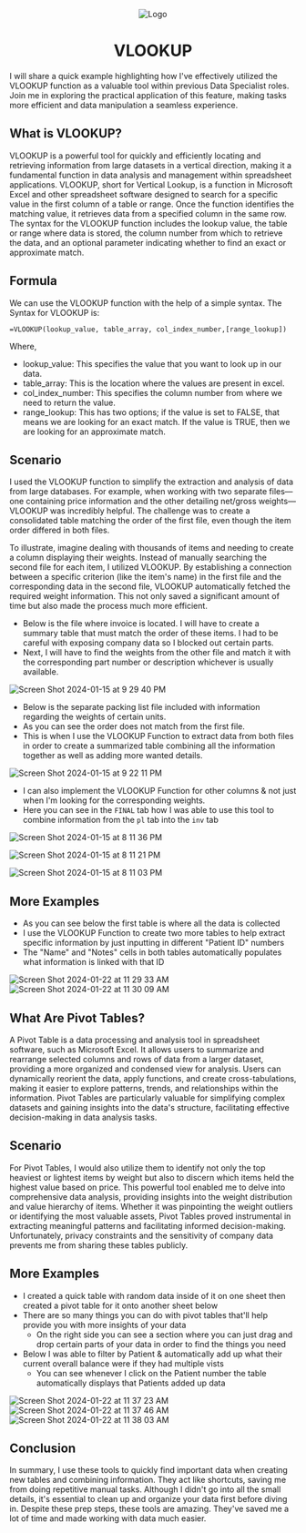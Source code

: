 <p align="center">
<img src="https://i.imgur.com/oyzKMtJ.png" alt="Logo"/>
</p>

<h1 align="center">VLOOKUP</h1>

I will share a quick example highlighting how I've effectively utilized the VLOOKUP function as a valuable tool within previous Data Specialist roles. Join me in exploring the practical application of this feature, making tasks more efficient and data manipulation a seamless experience.

<h2>What is VLOOKUP?</h2>
VLOOKUP is a powerful tool for quickly and efficiently locating and retrieving information from large datasets in a vertical direction, making it a fundamental function in data analysis and management within spreadsheet applications. VLOOKUP, short for Vertical Lookup, is a function in Microsoft Excel and other spreadsheet software designed to search for a specific value in the first column of a table or range. Once the function identifies the matching value, it retrieves data from a specified column in the same row. The syntax for the VLOOKUP function includes the lookup value, the table or range where data is stored, the column number from which to retrieve the data, and an optional parameter indicating whether to find an exact or approximate match.

<h2>Formula</h2>

We can use the VLOOKUP function with the help of a simple syntax. The Syntax for VLOOKUP is:

`=VLOOKUP(lookup_value, table_array, col_index_number,[range_lookup])`

Where, 

- lookup_value: This specifies the value that you want to look up in our data.
- table_array: This is the location where the values are present in excel.
- col_index_number: This specifies the column number from where we need to return the value.
- range_lookup: This has two options; if the value is set to FALSE, that means we are looking for an exact match. If the value is TRUE, then we are looking for an approximate match.

<h2>Scenario</h2>

I used the VLOOKUP function to simplify the extraction and analysis of data from large databases. For example, when working with two separate files—one containing price information and the other detailing net/gross weights—VLOOKUP was incredibly helpful. The challenge was to create a consolidated table matching the order of the first file, even though the item order differed in both files.

To illustrate, imagine dealing with thousands of items and needing to create a column displaying their weights. Instead of manually searching the second file for each item, I utilized VLOOKUP. By establishing a connection between a specific criterion (like the item's name) in the first file and the corresponding data in the second file, VLOOKUP automatically fetched the required weight information. This not only saved a significant amount of time but also made the process much more efficient.

- Below is the file where invoice is located. I will have to create a summary table that must match the order of these items. I had to be careful with exposing company data so I blocked out certain parts.
- Next, I will have to find the weights from the other file and match it with the corresponding part number or description whichever is usually available.

![Screen Shot 2024-01-15 at 9 29 40 PM](https://github.com/Emq17/VLOOKUP-And-Pivot-Tables/assets/147126755/ab8bd43a-05d0-44ba-bda4-fecca43276f9)


- Below is the separate packing list file included with information regarding the weights of certain units.
- As you can see the order does not match from the first file.
- This is when I use the VLOOKUP Function to extract data from both files in order to create a summarized table combining all the information together as well as adding more wanted details.

![Screen Shot 2024-01-15 at 9 22 11 PM](https://github.com/Emq17/VLOOKUP-And-Pivot-Tables/assets/147126755/fd72873c-858f-4bbd-b278-9c944b034c94)

- I can also implement the VLOOKUP Function for other columns & not just when I'm looking for the corresponding weights.
- Here you can see in the `FINAL` tab how I was able to use this tool to combine information from the `pl` tab into the `inv` tab

![Screen Shot 2024-01-15 at 8 11 36 PM](https://github.com/Emq17/VLOOKUP-Function/assets/147126755/9a14928a-d520-4b91-b7e4-bec0e2f3ad0d)

![Screen Shot 2024-01-15 at 8 11 21 PM](https://github.com/Emq17/VLOOKUP-Function/assets/147126755/22967edf-5a1a-4943-a79b-4c8b0c927e7a)

![Screen Shot 2024-01-15 at 8 11 03 PM](https://github.com/Emq17/VLOOKUP-Function/assets/147126755/5b87e0d1-d9ac-43ab-8c0d-b8c18df869da)

<h2>More Examples</h2>

- As you can see below the first table is where all the data is collected
- I use the VLOOKUP Function to create two more tables to help extract specific information by just inputting in different "Patient ID" numbers
- The "Name" and "Notes" cells in both tables automatically populates what information is linked with that ID

![Screen Shot 2024-01-22 at 11 29 33 AM](https://github.com/Emq17/VLOOKUP-And-Pivot-Tables/assets/147126755/313ff705-6858-4376-b208-3b449f533ba7)
![Screen Shot 2024-01-22 at 11 30 09 AM](https://github.com/Emq17/VLOOKUP-And-Pivot-Tables/assets/147126755/7fd42e5d-e763-4e1e-8d28-cd07d408a5b8)


<h2>What Are Pivot Tables?</h2>

A Pivot Table is a data processing and analysis tool in spreadsheet software, such as Microsoft Excel. It allows users to summarize and rearrange selected columns and rows of data from a larger dataset, providing a more organized and condensed view for analysis. Users can dynamically reorient the data, apply functions, and create cross-tabulations, making it easier to explore patterns, trends, and relationships within the information. Pivot Tables are particularly valuable for simplifying complex datasets and gaining insights into the data's structure, facilitating effective decision-making in data analysis tasks.

<h2>Scenario</h2>
For Pivot Tables, I would also utilize them to identify not only the top heaviest or lightest items by weight but also to discern which items held the highest value based on price. This powerful tool enabled me to delve into comprehensive data analysis, providing insights into the weight distribution and value hierarchy of items. Whether it was pinpointing the weight outliers or identifying the most valuable assets, Pivot Tables proved instrumental in extracting meaningful patterns and facilitating informed decision-making. Unfortunately, privacy constraints and the sensitivity of company data prevents me from sharing these tables publicly.

<h2>More Examples</h2>

- I created a quick table with random data inside of it on one sheet then created a pivot table for it onto another sheet below
- There are so many things you can do with pivot tables that'll help provide you with more insights of your data
  - On the right side you can see a section where you can just drag and drop certain parts of your data in order to find the things you need 
- Below I was able to filter by Patient & automatically add up what their current overall balance were if they had multiple vists
  - You can see whenever I click on the Patient number the table automatically displays that Patients added up data 

![Screen Shot 2024-01-22 at 11 37 23 AM](https://github.com/Emq17/VLOOKUP-And-Pivot-Tables/assets/147126755/a6aa1ea1-d7a0-4332-9572-d516a67e979a)
![Screen Shot 2024-01-22 at 11 37 46 AM](https://github.com/Emq17/VLOOKUP-And-Pivot-Tables/assets/147126755/2910b505-d73b-4214-bc56-5bdeb6d6a02d)
![Screen Shot 2024-01-22 at 11 38 03 AM](https://github.com/Emq17/VLOOKUP-And-Pivot-Tables/assets/147126755/63069eb5-3807-4ff6-a857-d54430c0c74f)


<h2>Conclusion</h2>

In summary, I use these tools to quickly find important data when creating new tables and combining information. They act like shortcuts, saving me from doing repetitive manual tasks. Although I didn't go into all the small details, it's essential to clean up and organize your data first before diving in. Despite these prep steps, these tools are amazing. They've saved me a lot of time and made working with data much easier.
